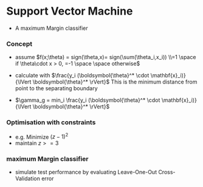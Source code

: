# Support Vector Machine
- A maximum Margin classifier



### Concept
- assume $f(x;\theta) = sign(\theta,x)= sign(\sum(\theta_i,x_i)) \\=1 \space if \theta\cdot x > 0, =-1 \space \space otherwise$

- calculate with $\frac{y_i (\boldsymbol{\theta}^* \cdot \mathbf{x}_i)}{\lVert \boldsymbol{\theta}^* \rVert}$ This is the minimum distance from point to the separating boundary
- $\gamma_g = min_i \frac{y_i (\boldsymbol{\theta}^* \cdot \mathbf{x}_i)}{\lVert \boldsymbol{\theta}^* \rVert}$

### Optimisation with constraints
- e.g. Minimize $(z-1)^2$
- maintain $z>=3$

### maximum Margin classifier
- simulate test performance by evaluating Leave-One-Out Cross-Validation error
